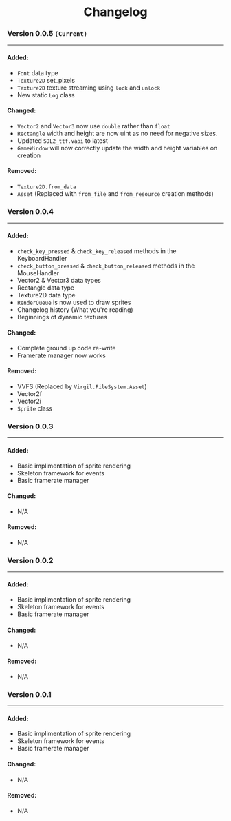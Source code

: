 <h1 align="center">Changelog</h1>

### Version 0.0.5 `(Current)`
---
#### Added:
- `Font` data type
- `Texture2D` set_pixels
- `Texture2D` texture streaming using `lock` and `unlock`
- New static `Log` class

#### Changed:
- `Vector2` and `Vector3` now use `double` rather than `float`
- `Rectangle` width and height are now uint as no need for negative sizes.
- Updated `SDL2_ttf.vapi` to latest
- `GameWindow` will now correctly update the width and height variables on creation

#### Removed:
- `Texture2D.from_data`
- `Asset` (Replaced with `from_file` and `from_resource` creation methods)


 ### Version 0.0.4
---
#### Added:
- `check_key_pressed` & `check_key_released` methods in the KeyboardHandler
- `check_button_pressed` & `check_button_released` methods in the MouseHandler
- Vector2 & Vector3 data types
- Rectangle data type
- Texture2D data type
- `RenderQueue` is now used to draw sprites
- Changelog history (What you're reading)
- Beginnings of dynamic textures

#### Changed:
- Complete ground up code re-write
- Framerate manager now works

#### Removed:
- VVFS (Replaced by `Virgil.FileSystem.Asset`)
- Vector2f
- Vector2i
- `Sprite` class



### Version 0.0.3
---
#### Added:
- Basic implimentation of sprite rendering
- Skeleton framework for events
- Basic framerate manager

#### Changed:
- N/A

#### Removed:
- N/A



### Version 0.0.2
---
#### Added:
- Basic implimentation of sprite rendering
- Skeleton framework for events
- Basic framerate manager

#### Changed:
- N/A

#### Removed:
- N/A



### Version 0.0.1
---
#### Added:
- Basic implimentation of sprite rendering
- Skeleton framework for events
- Basic framerate manager

#### Changed:
- N/A

#### Removed:
- N/A
